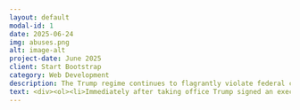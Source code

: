 ```yaml
---
layout: default
modal-id: 1
date: 2025-06-24
img: abuses.png
alt: image-alt
project-date: June 2025
client: Start Bootstrap
category: Web Development
description: The Trump regime continues to flagrantly violate federal court orders against a wide range of their policy decisions. Trump has signed executive orders that blatantly violate constitutional rights such as due process and birthright citizenship. Below you will find a list of clear violations of the constitutional separation of powers, which are being implemented to erode the checks and balances built into the US government. 
text: <div><ol><li>Immediately after taking office Trump signed an executive order seeking to end the consitutionally-guaranteed birthright to citizenship for many children, effectively seeking to unilaterally change the consitution and govern by decree. <a href="https://www.npr.org/2025/01/23/nx-s1-5270572/birthright-citizenship-trump-executive-order">NPR Article</a></li><li>Donald Trump and Elon Musk's DOGE attempted to take over the IRS and has demanded access to sensitive taxpayer data. <a href="https://www.cnn.com/2025/03/15/politics/doge-irs-takeover-irs-tax-season">CNN Article, </a><a href="https://apnews.com/article/doge-treasury-irs-taxpayer-data-musk-7d6b80e429106250afa6d02e55a981b1">AP Article</a></li><li>DOGE illegally dismantled the United States African Development Foundation. <a href="https://www.yahoo.com/news/elon-musk-doge-sued-using-202017254.html">The New Republic Article</a></li><li>DOGE also dismantled the United States Institute of Peace, an independent non-profit established by Congress, which exists outside the government. <a href="https://www.npr.org/2025/03/18/nx-s1-5331354/doge-staff-enter-the-u-s-institute-of-peace-d-c-police-help">NPR Article</a><a href="https://thehill.com/regulation/court-battles/5375042-appeals-court-trump-doge-institute-of-peace/">The Hill Article</a></li><li>Donald Trump assumed control of the California national guard in violation of the law and also deployed active duty marines to Los Angeles in response to protests. <a href="https://www.nbcnews.com/politics/politics-news/california-ag-sue-trump-unlawful-national-guard-order-rcna211886">NBC Article</a><a href="https://www.politico.com/news/2025/06/09/trump-deploys-marines-to-los-angeles-00395016">Politico Article</a></li><li>The regime has repeatedly ignored orders from federal courts in clear violation of the consitutional separation of powers. <a href="https://thehill.com/homenews/administration/5256539-trump-administration-challenging-judiciary/">The Hill Article, </a><a href="https://www.motherjones.com/politics/2025/06/donald-trump-third-country-deportations/">Mother Jones Article</a></li><li>The regime has taken command of the Washington DC metro police department, seeking "long term" control, and has threatened to do the same to other blue-state cities. <a href="https://abcnews.go.com/Politics/national-guard-troops-assist-dozens-arrests-dc-white/story">ABC Article, </a><a href="https://www.nbcnews.com/politics/politics-news/dc-police-increase-cooperation-ice-part-trumps-crackdown-rcna224990">NBC Article</a></li><li>JD Vance abused the power of his office to have the water level of the Ohio river altered for his family vacation. <a href="https://www.theguardian.com/us-news/2025/aug/06/jd-vance-ohio-lake-water-levels">Guardian Article</a></li><li>In an obvious effort to cover up unfavorable jobs numbers that make his administration look bad, Trump fired the Bureau of Labor Statistics Commissioner and has attempted to replace her with a wildly unqualified economist from the Heritage Foundation. <a href="https://www.cbsnews.com/news/trump-fires-commissioner-of-labor-statistics-july-jobs-report-erika-mcentarfer/">CBS Article, </a> <a href="https://www.nbcnews.com/politics/trump-administration/trump-plans-nominate-ej-antoni-bureau-labor-statistics-commissioner-rcna224438">NBC Article</a></li><li>Trump has ordered an invasion of Chicago by immigration agents against the will of local authorities, with the goal of carrying out raids on immigrants. <a href="https://www.cbsnews.com/news/immigration-chicago-gregory-bovino-border-official-trump/">CBS Article, </a><a href="https://www.axios.com/2025/09/09/trump-ice-chicago-immigration-johnson-pritzker">Axios Article</a></li><li>Speaker Mike Johnson has refused to swear in the newly-elected Arizona Represenative Adelita Griajalva, which appears to be a ploy to prevent a vote on the release of the Epstein Files. <a href="https://www.pbs.org/newshour/politics/speaker-johnson-has-yet-to-swear-in-newly-elected-arizona-lawmaker-adelita-grijalva">PBS Article</a></li><li>Trump has attempted to coerce universities into altering their curricula, to include explicitly conservative ideas, in exchange for deals that would secure federal funding. <a href="https://www.theguardian.com/us-news/2025/oct/02/trump-university-funding-compact">The Guardian Article</a></li><li>The regime has altered government websites to include notifications that blame the Fall 2025 Government Shutdown (caused by republican refusal to approve extensions on ACA health care credits) on the "Radical Left", in clear violation of the The Hatch Act. <a href="https://www.cbsnews.com/news/government-website-hud-blames-shutdown-on-radical-left-ethics-group-calls-it-blatant-violation-hatch-act/">CBS News Article</a></li><li>The regime has ordered deployment of the National Guard troops to Portland, OR, claiming that the city is a "war zone" despite all evidence to the contrary. They have also attempted to deploy troops from other states to invade Portland. <a href="https://www.bbc.com/news/articles/c201k3qky9lo">BBC Article, </a><a href="https://www.opb.org/article/2025/10/05/california-and-oregon-sue-trump-administration-to-block-national-guard-deployment-to-portland/">OPB Article</a></li></ol></div>
---
```

















